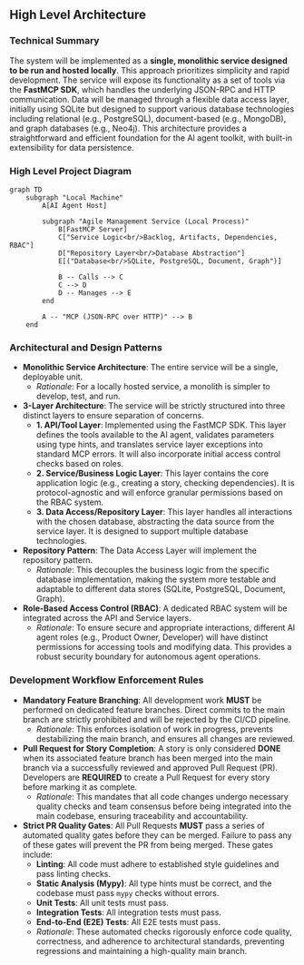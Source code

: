 ## High Level Architecture

### Technical Summary

The system will be implemented as a **single, monolithic service designed to be run and hosted locally**. This approach prioritizes simplicity and rapid development. The service will expose its functionality as a set of tools via the **FastMCP SDK**, which handles the underlying JSON-RPC and HTTP communication. Data will be managed through a flexible data access layer, initially using SQLite but designed to support various database technologies including relational (e.g., PostgreSQL), document-based (e.g., MongoDB), and graph databases (e.g., Neo4j). This architecture provides a straightforward and efficient foundation for the AI agent toolkit, with built-in extensibility for data persistence.

### High Level Project Diagram

```mermaid
graph TD
    subgraph "Local Machine"
        A[AI Agent Host]

        subgraph "Agile Management Service (Local Process)"
            B[FastMCP Server]
            C["Service Logic<br/>Backlog, Artifacts, Dependencies, RBAC"]
            D["Repository Layer<br/>Database Abstraction"]
            E[("Database<br/>SQLite, PostgreSQL, Document, Graph")]

            B -- Calls --> C
            C --> D
            D -- Manages --> E
        end

        A -- "MCP (JSON-RPC over HTTP)" --> B
    end
```

### **Architectural and Design Patterns**

* **Monolithic Service Architecture**: The entire service will be a single, deployable unit.
  * *Rationale*: For a locally hosted service, a monolith is simpler to develop, test, and run.
* **3-Layer Architecture**: The service will be strictly structured into three distinct layers to ensure separation of concerns.
  * **1. API/Tool Layer**: Implemented using the FastMCP SDK. This layer defines the tools available to the AI agent, validates parameters using type hints, and translates service layer exceptions into standard MCP errors. It will also incorporate initial access control checks based on roles.
  * **2. Service/Business Logic Layer**: This layer contains the core application logic (e.g., creating a story, checking dependencies). It is protocol-agnostic and will enforce granular permissions based on the RBAC system.
  * **3. Data Access/Repository Layer**: This layer handles all interactions with the chosen database, abstracting the data source from the service layer. It is designed to support multiple database technologies.
* **Repository Pattern**: The Data Access Layer will implement the repository pattern.
  * *Rationale*: This decouples the business logic from the specific database implementation, making the system more testable and adaptable to different data stores (SQLite, PostgreSQL, Document, Graph).
* **Role-Based Access Control (RBAC)**: A dedicated RBAC system will be integrated across the API and Service layers.
  * *Rationale*: To ensure secure and appropriate interactions, different AI agent roles (e.g., Product Owner, Developer) will have distinct permissions for accessing tools and modifying data. This provides a robust security boundary for autonomous agent operations.

### **Development Workflow Enforcement Rules**

*   **Mandatory Feature Branching**: All development work **MUST** be performed on dedicated feature branches. Direct commits to the main branch are strictly prohibited and will be rejected by the CI/CD pipeline.
    *   *Rationale*: This enforces isolation of work in progress, prevents destabilizing the main branch, and ensures all changes are reviewed.
*   **Pull Request for Story Completion**: A story is only considered **DONE** when its associated feature branch has been merged into the main branch via a successfully reviewed and approved Pull Request (PR). Developers are **REQUIRED** to create a Pull Request for every story before marking it as complete.
    *   *Rationale*: This mandates that all code changes undergo necessary quality checks and team consensus before being integrated into the main codebase, ensuring traceability and accountability.
*   **Strict PR Quality Gates**: All Pull Requests **MUST** pass a series of automated quality gates before they can be merged. Failure to pass any of these gates will prevent the PR from being merged. These gates include:
    *   **Linting**: All code must adhere to established style guidelines and pass linting checks.
    *   **Static Analysis (Mypy)**: All type hints must be correct, and the codebase must pass `mypy` checks without errors.
    *   **Unit Tests**: All unit tests must pass.
    *   **Integration Tests**: All integration tests must pass.
    *   **End-to-End (E2E) Tests**: All E2E tests must pass.
    *   *Rationale*: These automated checks rigorously enforce code quality, correctness, and adherence to architectural standards, preventing regressions and maintaining a high-quality main branch.
